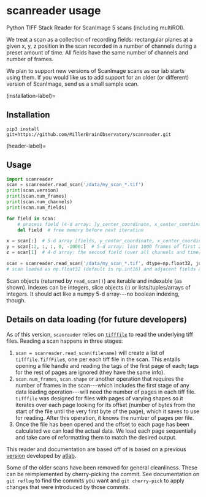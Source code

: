 # scanreader usage

Python TIFF Stack Reader for ScanImage 5 scans (including multiROI).

We treat a scan as a collection of recording fields: rectangular planes at a given x, y, z position in the scan recorded in a number of channels during a preset amount of time. All fields have the same number of channels and number of frames.

We plan to support new versions of ScanImage scans as our lab starts using them. If you would like us to add support for an older (or different) version of ScanImage, send us a small sample scan.

(installation-label)=
## Installation

```shell
pip3 install git+https://github.com/MillerBrainObservatory/scanreader.git
```

(header-label)=
## Usage

```python
import scanreader
scan = scanreader.read_scan('/data/my_scan_*.tif')
print(scan.version)
print(scan.num_frames)
print(scan.num_channels)
print(scan.num_fields)

for field in scan:
    # process field (4-d array: [y_center_coordinate, x_center_coordinate, channels, frames])
    del field  # free memory before next iteration

x = scan[:]  # 5-d array [fields, y_center_coordinate, x_center_coordinate, channel, frames]
y = scan[:2, :, :, 0, -1000:]  # 5-d array: last 1000 frames of first 2 fields on the first channel
z = scan[1]  # 4-d array: the second field (over all channels and time)

scan = scanreader.read_scan('/data/my_scan_*.tif', dtype=np.float32, join_contiguous=True)
# scan loaded as np.float32 (default is np.int16) and adjacent fields at same depth will be joined.

```

Scan objects (returned by `read_scan()`) are iterable and indexable (as shown). Indexes can be integers, slice objects (:) or lists/tuples/arrays of integers. It should act like a numpy 5-d array---no boolean indexing, though.

## Details on data loading (for future developers)

As of this version, `scanreader` relies on [`tifffile`](https://pypi.org/project/tifffile/) to read the underlying tiff files. Reading a scan happens in three stages:

1. `scan = scanreader.read_scan(filename)` will create a list of `tifffile.TiffFile`s, one per each tiff file in the scan. This entails opening a file handle and reading the tags of the first page of each; tags for the rest of pages are ignored (they have the same info).
2. `scan.num_frames`, `scan.shape` or another operation that requires the number of frames in the scan---which includes the first stage of any data loading operation---will need the number of pages in each tiff file. `tifffile` was designed for files with pages of varying shapes so it iterates over each page looking for its offset (number of bytes from the start of the file until the very first byte of the page), which it saves to use for reading. After this operation, it knows the number of pages per file.
3. Once the file has been opened and the offset to each page has been calculated we can load the actual data. We load each page sequentially and take care of reformatting them to match the desired output.

This reader and documentation are based off of  is based on a previous [version](https://github.com/atlab/scanreader) developed by [atlab](https://github.com/atlab/).

Some of the older scans have been removed for general cleanliness. These can be reimplemented by cherry-picking the commit. See documentation on `git reflog` to find the commits you want and `git cherry-pick` to apply changes that were introduced by those commits.
